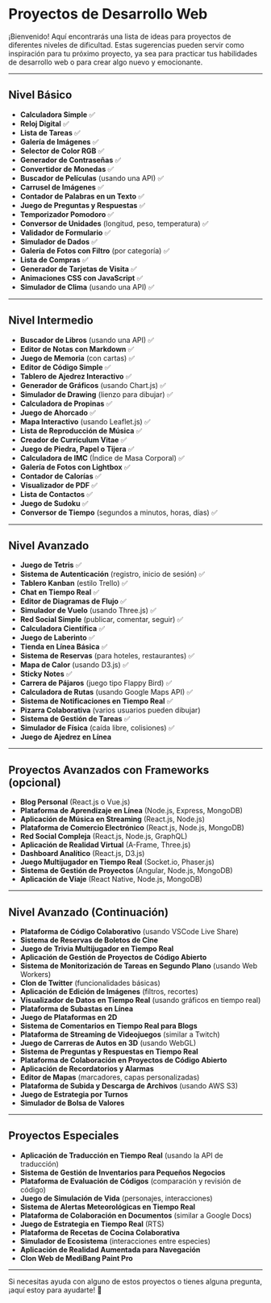 # **Proyectos de Desarrollo Web**

¡Bienvenido! Aquí encontrarás una lista de ideas para proyectos de diferentes niveles de dificultad. Estas sugerencias pueden servir como inspiración para tu próximo proyecto, ya sea para practicar tus habilidades de desarrollo web o para crear algo nuevo y emocionante.

---

## **Nivel Básico**

- **Calculadora Simple** ✅ 
- **Reloj Digital** ✅
- **Lista de Tareas** ✅
- **Galería de Imágenes** ✅
- **Selector de Color RGB** ✅
- **Generador de Contraseñas** ✅
- **Convertidor de Monedas** ✅
- **Buscador de Películas** (usando una API) ✅
- **Carrusel de Imágenes** ✅
- **Contador de Palabras en un Texto** ✅
- **Juego de Preguntas y Respuestas** ✅
- **Temporizador Pomodoro** ✅
- **Conversor de Unidades** (longitud, peso, temperatura) ✅
- **Validador de Formulario** ✅
- **Simulador de Dados** ✅
- **Galería de Fotos con Filtro** (por categoría) ✅
- **Lista de Compras** ✅
- **Generador de Tarjetas de Visita** ✅
- **Animaciones CSS con JavaScript** ✅
- **Simulador de Clima** (usando una API) ✅

---

## **Nivel Intermedio**

- **Buscador de Libros** (usando una API) ✅
- **Editor de Notas con Markdown** ✅
- **Juego de Memoria** (con cartas) ✅
- **Editor de Código Simple** ✅
- **Tablero de Ajedrez Interactivo** ✅
- **Generador de Gráficos** (usando Chart.js) ✅
- **Simulador de Drawing** (lienzo para dibujar) ✅
- **Calculadora de Propinas** ✅
- **Juego de Ahorcado** ✅
- **Mapa Interactivo** (usando Leaflet.js) ✅
- **Lista de Reproducción de Música** ✅
- **Creador de Currículum Vitae** ✅
- **Juego de Piedra, Papel o Tijera** ✅
- **Calculadora de IMC** (Índice de Masa Corporal) ✅
- **Galería de Fotos con Lightbox** ✅
- **Contador de Calorías** ✅
- **Visualizador de PDF** ✅
- **Lista de Contactos** ✅
- **Juego de Sudoku** ✅
- **Conversor de Tiempo** (segundos a minutos, horas, días) ✅

---

## **Nivel Avanzado**

- **Juego de Tetris** ✅
- **Sistema de Autenticación** (registro, inicio de sesión) ✅
- **Tablero Kanban** (estilo Trello) ✅
- **Chat en Tiempo Real** ✅
- **Editor de Diagramas de Flujo** ✅
- **Simulador de Vuelo** (usando Three.js) ✅
- **Red Social Simple** (publicar, comentar, seguir) ✅
- **Calculadora Científica** ✅
- **Juego de Laberinto** ✅
- **Tienda en Línea Básica** ✅
- **Sistema de Reservas** (para hoteles, restaurantes) ✅
- **Mapa de Calor** (usando D3.js) ✅
- **Sticky Notes** ✅
- **Carrera de Pájaros** (juego tipo Flappy Bird) ✅
- **Calculadora de Rutas** (usando Google Maps API) ✅
- **Sistema de Notificaciones en Tiempo Real** ✅
- **Pizarra Colaborativa** (varios usuarios pueden dibujar)
- **Sistema de Gestión de Tareas** ✅
- **Simulador de Física** (caída libre, colisiones) ✅
- **Juego de Ajedrez en Línea**

---

## **Proyectos Avanzados con Frameworks (opcional)**

- **Blog Personal** (React.js o Vue.js)
- **Plataforma de Aprendizaje en Línea** (Node.js, Express, MongoDB)
- **Aplicación de Música en Streaming** (React.js, Node.js)
- **Plataforma de Comercio Electrónico** (React.js, Node.js, MongoDB)
- **Red Social Compleja** (React.js, Node.js, GraphQL)
- **Aplicación de Realidad Virtual** (A-Frame, Three.js)
- **Dashboard Analítico** (React.js, D3.js)
- **Juego Multijugador en Tiempo Real** (Socket.io, Phaser.js)
- **Sistema de Gestión de Proyectos** (Angular, Node.js, MongoDB)
- **Aplicación de Viaje** (React Native, Node.js, MongoDB)

---

## **Nivel Avanzado (Continuación)**

- **Plataforma de Código Colaborativo** (usando VSCode Live Share)
- **Sistema de Reservas de Boletos de Cine**
- **Juego de Trivia Multijugador en Tiempo Real**
- **Aplicación de Gestión de Proyectos de Código Abierto**
- **Sistema de Monitorización de Tareas en Segundo Plano** (usando Web Workers)
- **Clon de Twitter** (funcionalidades básicas)
- **Aplicación de Edición de Imágenes** (filtros, recortes)
- **Visualizador de Datos en Tiempo Real** (usando gráficos en tiempo real)
- **Plataforma de Subastas en Línea**
- **Juego de Plataformas en 2D**
- **Sistema de Comentarios en Tiempo Real para Blogs**
- **Plataforma de Streaming de Videojuegos** (similar a Twitch)
- **Juego de Carreras de Autos en 3D** (usando WebGL)
- **Sistema de Preguntas y Respuestas en Tiempo Real**
- **Plataforma de Colaboración en Proyectos de Código Abierto**
- **Aplicación de Recordatorios y Alarmas**
- **Editor de Mapas** (marcadores, capas personalizadas)
- **Plataforma de Subida y Descarga de Archivos** (usando AWS S3)
- **Juego de Estrategia por Turnos**
- **Simulador de Bolsa de Valores**

---

## **Proyectos Especiales**

- **Aplicación de Traducción en Tiempo Real** (usando la API de traducción)
- **Sistema de Gestión de Inventarios para Pequeños Negocios**
- **Plataforma de Evaluación de Códigos** (comparación y revisión de código)
- **Juego de Simulación de Vida** (personajes, interacciones)
- **Sistema de Alertas Meteorológicas en Tiempo Real**
- **Plataforma de Colaboración en Documentos** (similar a Google Docs)
- **Juego de Estrategia en Tiempo Real** (RTS)
- **Plataforma de Recetas de Cocina Colaborativa**
- **Simulador de Ecosistema** (interacciones entre especies)
- **Aplicación de Realidad Aumentada para Navegación**
- **Clon Web de MediBang Paint Pro**

---

Si necesitas ayuda con alguno de estos proyectos o tienes alguna pregunta, ¡aquí estoy para ayudarte! 🚀
